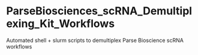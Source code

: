 # ParseBiosciences_scRNA_Demultiplexing_Kit_Workflows
Automated shell + slurm scripts to demultiplex Parse Bioscience scRNA workflows
